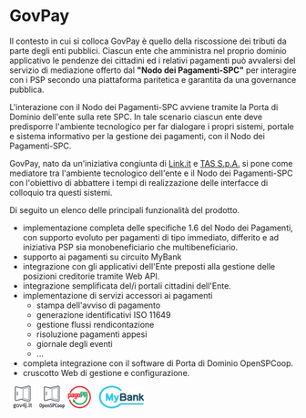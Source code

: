 # GovPay
Il contesto in cui si colloca GovPay è quello della riscossione dei tributi da parte degli enti pubblici. Ciascun ente che amministra nel proprio dominio applicativo le pendenze dei cittadini ed i relativi pagamenti può avvalersi del servizio di mediazione offerto dal **"Nodo dei Pagamenti-SPC"** per interagire con i PSP secondo una piattaforma paritetica e garantita da una governance pubblica. 

L'interazione con il Nodo dei Pagamenti-SPC avviene tramite la Porta di Dominio dell'ente sulla rete SPC. In tale scenario ciascun ente deve predisporre l'ambiente tecnologico per far dialogare i propri sistemi, portale e sistema informativo per la gestione dei pagamenti, con il Nodo dei Pagamenti-SPC.

GovPay, nato da un'iniziativa congiunta di [Link.it](www.link.it) e [TAS S.p.A.](http://www.tasgroup.it/) si pone come mediatore tra l'ambiente tecnologico dell'ente e il Nodo dei Pagamenti-SPC con l'obiettivo di abbattere i tempi di realizzazione delle interfacce di colloquio tra questi sistemi.

Di seguito un elenco delle principali funzionalità del prodotto.
* implementazione completa delle specifiche 1.6 del Nodo dei Pagamenti, con supporto evoluto per pagamenti di tipo immediato, differito e ad iniziativa PSP sia monobeneficiario che multibeneficiario.
* supporto ai pagamenti su circuito MyBank
* integrazione con gli applicativi dell'Ente preposti alla gestione delle posizioni creditorie tramite Web API.
* integrazione semplificata del/i portali cittadini dell'Ente.
* implementazione di servizi accessori ai pagamenti 
  * stampa dell'avviso di pagamento
  * generazione identificativi ISO 11649
  * gestione flussi rendicontazione
  * risoluzione pagamenti appesi
  * giornale degli eventi
  * ...
* completa integrazione con il software di Porta di Dominio OpenSPCoop.
* cruscotto Web di gestione e configurazione.

[![Gov4J](resources/doc/gov4j.jpg)](www.gov4j.it) [![OpenSPCoop.org](resources/doc/openspcoop.jpg)](www.openspcoop.org) [![Pago@Pa](resources/doc/PagoPA.jpg)](http://archivio.digitpa.gov.it/pagopa) [![MyBank](resources/doc/LogoMyBank.jpg)](https://www.mybank.eu/it/)
